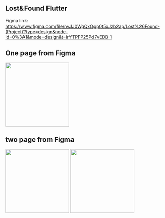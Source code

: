 ## Lost&Found Flutter
Figma link: https://www.figma.com/file/nvJJ0WgQxOgp0t5xJzb2ap/Lost%26Found-(Project)?type=design&node-id=0%3A1&mode=design&t=irYTPFP25Pd7vEDB-1

## One page from Figma
<img src="https://github.com/qndska/LostFound/assets/106175374/77ab45a7-f9ec-4089-a26a-3abab8deff52" width="200"/>

## two page from Figma 
<img src="https://github.com/qndska/LostFound/assets/106175374/77ab45a7-f9ec-4089-a26a-3abab8deff52" width="200"/>
<img src="https://github.com/qndska/LostFound/assets/106175374/812ad528-a2bd-4224-8193-e643739abd8d" width="200"/>



